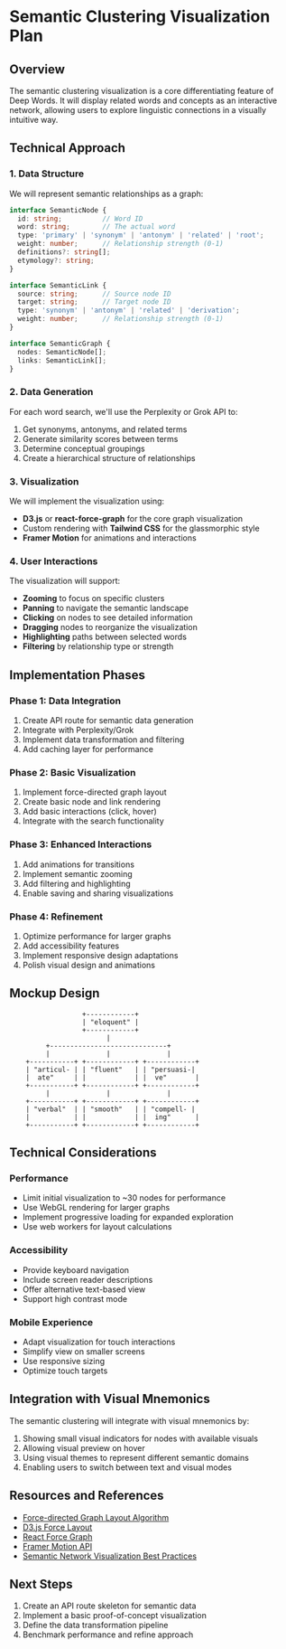 # Semantic Clustering Visualization Plan

## Overview

The semantic clustering visualization is a core differentiating feature of Deep Words. It will display related words and concepts as an interactive network, allowing users to explore linguistic connections in a visually intuitive way.

## Technical Approach

### 1. Data Structure

We will represent semantic relationships as a graph:

```typescript
interface SemanticNode {
  id: string;          // Word ID
  word: string;        // The actual word
  type: 'primary' | 'synonym' | 'antonym' | 'related' | 'root';
  weight: number;      // Relationship strength (0-1)
  definitions?: string[];
  etymology?: string;
}

interface SemanticLink {
  source: string;      // Source node ID
  target: string;      // Target node ID
  type: 'synonym' | 'antonym' | 'related' | 'derivation';
  weight: number;      // Relationship strength (0-1)
}

interface SemanticGraph {
  nodes: SemanticNode[];
  links: SemanticLink[];
}
```

### 2. Data Generation

For each word search, we'll use the Perplexity or Grok API to:

1. Get synonyms, antonyms, and related terms
2. Generate similarity scores between terms
3. Determine conceptual groupings
4. Create a hierarchical structure of relationships

### 3. Visualization

We will implement the visualization using:

- **D3.js** or **react-force-graph** for the core graph visualization
- Custom rendering with **Tailwind CSS** for the glassmorphic style
- **Framer Motion** for animations and interactions

### 4. User Interactions

The visualization will support:

- **Zooming** to focus on specific clusters
- **Panning** to navigate the semantic landscape
- **Clicking** on nodes to see detailed information
- **Dragging** nodes to reorganize the visualization
- **Highlighting** paths between selected words
- **Filtering** by relationship type or strength

## Implementation Phases

### Phase 1: Data Integration

1. Create API route for semantic data generation
2. Integrate with Perplexity/Grok
3. Implement data transformation and filtering
4. Add caching layer for performance

### Phase 2: Basic Visualization

1. Implement force-directed graph layout
2. Create basic node and link rendering
3. Add basic interactions (click, hover)
4. Integrate with the search functionality

### Phase 3: Enhanced Interactions

1. Add animations for transitions
2. Implement semantic zooming
3. Add filtering and highlighting
4. Enable saving and sharing visualizations

### Phase 4: Refinement

1. Optimize performance for larger graphs
2. Add accessibility features
3. Implement responsive design adaptations
4. Polish visual design and animations

## Mockup Design

```
                  +------------+
                  | "eloquent" |
                  +------------+
                        |
         +-----------------------------+
         |              |              |
    +-----------+ +------------+ +------------+
    | "articul- | | "fluent"   | | "persuasi-|
    |  ate"     | |            | |  ve"       |
    +-----------+ +------------+ +------------+
         |              |              |
    +-----------+ +------------+ +------------+
    | "verbal"  | | "smooth"   | | "compell- |
    |           | |            | |  ing"      |
    +-----------+ +------------+ +------------+
```

## Technical Considerations

### Performance

- Limit initial visualization to ~30 nodes for performance
- Use WebGL rendering for larger graphs
- Implement progressive loading for expanded exploration
- Use web workers for layout calculations

### Accessibility

- Provide keyboard navigation
- Include screen reader descriptions
- Offer alternative text-based view
- Support high contrast mode

### Mobile Experience

- Adapt visualization for touch interactions
- Simplify view on smaller screens
- Use responsive sizing
- Optimize touch targets

## Integration with Visual Mnemonics

The semantic clustering will integrate with visual mnemonics by:

1. Showing small visual indicators for nodes with available visuals
2. Allowing visual preview on hover
3. Using visual themes to represent different semantic domains
4. Enabling users to switch between text and visual modes

## Resources and References

- [Force-directed Graph Layout Algorithm](https://en.wikipedia.org/wiki/Force-directed_graph_drawing)
- [D3.js Force Layout](https://github.com/d3/d3-force)
- [React Force Graph](https://github.com/vasturiano/react-force-graph)
- [Framer Motion API](https://www.framer.com/motion/)
- [Semantic Network Visualization Best Practices](https://www.visualcinnamon.com/2015/11/learnings-from-a-d3-js-addict-on-starting-with-canvas/)

## Next Steps

1. Create an API route skeleton for semantic data
2. Implement a basic proof-of-concept visualization
3. Define the data transformation pipeline
4. Benchmark performance and refine approach